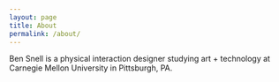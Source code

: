 ```yaml
---
layout: page
title: About
permalink: /about/
---
```


Ben Snell is a physical interaction designer studying art + technology at Carnegie Mellon University in Pittsburgh, PA.
